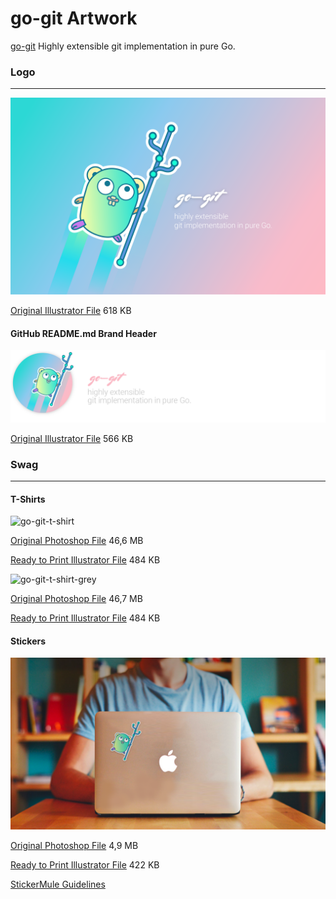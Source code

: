 # go-git Artwork

[go-git](https://github.com/src-d/go-git) Highly extensible git implementation in pure Go.

### Logo

---

![go-git](files/go-git-logo.png)

[Original Illustrator File](files/go-git-logo.ai) 618 KB

#### GitHub README.md Brand Header

![go-git](files/go-git-github-readme-header.png)

[Original Illustrator File](files/go-git-github-readme-header.ai) 566 KB

### Swag

---

#### T-Shirts

![go-git-t-shirt](files/go-git-t-shirt.png)

[Original Photoshop File](files/go-git-t-shirt.psd) 46,6 MB

[Ready to Print Illustrator File](files/go-git-t-shirt.ai) 484 KB

![go-git-t-shirt-grey](files/go-git-t-shirt-grey.png)

[Original Photoshop File](files/go-git-t-shirt-grey.psd) 46,7 MB

[Ready to Print Illustrator File](files/go-git-t-shirt.ai) 484 KB

#### Stickers

![go-git-sticker](files/sticker-composition.png)

[Original Photoshop File](files/go-git-sticker.psd) 4,9 MB

[Ready to Print Illustrator File](files/go-git-sticker.ai) 422 KB

[StickerMule Guidelines](https://www.stickermule.com/support/artwork)